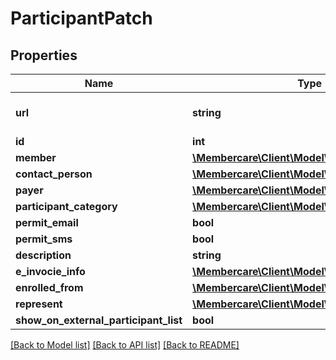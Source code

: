 # ParticipantPatch

## Properties
Name | Type | Description | Notes
------------ | ------------- | ------------- | -------------
**url** | **string** | The link to the current resource | [optional] 
**id** | **int** |  | [optional] 
**member** | [**\Membercare\Client\Model\Member**](Member.md) |  | [optional] 
**contact_person** | [**\Membercare\Client\Model\Person**](Person.md) |  | [optional] 
**payer** | [**\Membercare\Client\Model\Debtor**](Debtor.md) |  | [optional] 
**participant_category** | [**\Membercare\Client\Model\ParticipantCategory**](ParticipantCategory.md) |  | [optional] 
**permit_email** | **bool** |  | [optional] 
**permit_sms** | **bool** |  | [optional] 
**description** | **string** |  | [optional] 
**e_invocie_info** | [**\Membercare\Client\Model\EInvoiceInfo**](EInvoiceInfo.md) |  | [optional] 
**enrolled_from** | [**\Membercare\Client\Model\EnrolledFrom**](EnrolledFrom.md) |  | [optional] 
**represent** | [**\Membercare\Client\Model\Company**](Company.md) |  | [optional] 
**show_on_external_participant_list** | **bool** |  | [optional] 

[[Back to Model list]](../../README.md#documentation-for-models) [[Back to API list]](../../README.md#documentation-for-api-endpoints) [[Back to README]](../../README.md)

